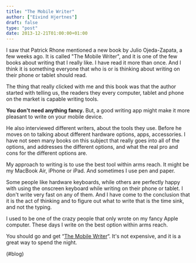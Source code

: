 ```yaml
---
title: "The Mobile Writer"
author: ["Eivind Hjertnes"]
draft: false
type: "post"
date: 2013-12-21T01:00:00+01:00
---
```


I saw that Patrick Rhone mentioned a new book by Julio Ojeda-Zapata, a
few weeks ago. It is called "The Mobile Writer", and it is one of the
few books about writing that I really like. I have read it more than
once. And I think it is something everyone that who is or is thinking
about writing on their phone or tablet should read.

The thing that really clicked with me and this book was that the author
started with telling us, the readers they every computer, tablet and
phone on the market is capable writing tools.

**You don't need anything fancy.** But, a good writing app might make it
more pleasant to write on your mobile device.

He also interviewed different writers, about the tools they use. Before
he moves on to talking about different hardware options, apps,
accessories. I have not seen many books on this subject that really goes
into all of the options, and addresses the different options, and what
the real pro and cons for the different options are.

My approach to writing is to use the best tool within arms reach. It
might be my MacBook Air, iPhone or iPad. And sometimes I use pen and
paper.

Some people like hardware keyboards, while others are perfectly happy
with using the onscreen keyboard while writing on their phone or tablet.
I don't write very fast on any of them. And I have come to the
conclusion that it is the act of thinking and to figure out what to
write that is the time sink, and not the typing.

I used to be one of the crazy people that only wrote on my fancy Apple
computer. These days I write on the best option within arms reach.

You should go and get
“[The Mobile Writer](http://www.ojezap.com/books/the-mobile-writer/)“.
It's not expensive, and it is a great way to spend the night.

(#blog)

